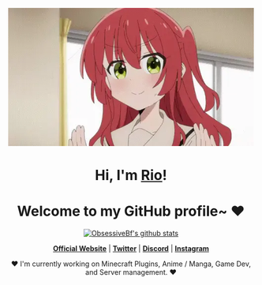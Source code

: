 <p align="center">
  <a href="https://www.obsessive.cc"><img src="kita-ikuyo-rap.webp" alt="Banner"></a>
</p>

<h1 align="center">Hi, I'm <a href="https://www.obsessive.cc">Rio</a>!</h1>
<h1 align="center">Welcome to my GitHub profile~ ❤</h1>

<p align="center">
  <a href="https://github.com/ObsessiveBf"><img src="https://github-readme-stats.vercel.app/api?username=ObsessiveBf&hide_border=true&show_icons=true" alt="ObsessiveBf's github stats"></a>
</p>

<p align="center">
  <strong><a href="https://www.obsessive.cc">Official Website</a></strong> |
  <strong><a href="https://twitter.com/_ObsessiveBf">Twitter</a></strong> |
  <strong><a href="https://discord.gg/fbFD7J7eeP">Discord</a></strong> |
  <strong><a href="https://www.instagram.com/_obsessivebf/">Instagram</a></strong> 
</p>

<p align="center">❤ I'm currently working on Minecraft Plugins, Anime / Manga, Game Dev, and Server management. ❤</p>

